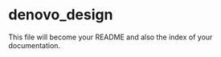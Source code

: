 denovo_design
================

<!-- WARNING: THIS FILE WAS AUTOGENERATED! DO NOT EDIT! -->

This file will become your README and also the index of your
documentation.
